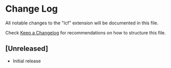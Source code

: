 # Change Log

All notable changes to the "lcf" extension will be documented in this file.

Check [Keep a Changelog](http://keepachangelog.com/) for recommendations on how to structure this file.

## [Unreleased]

- Initial release

